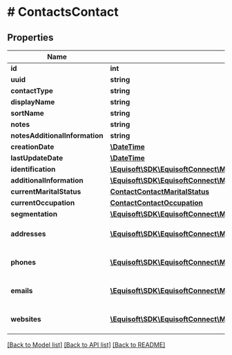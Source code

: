 # # ContactsContact

## Properties

Name | Type | Description | Notes
------------ | ------------- | ------------- | -------------
**id** | **int** |  |
**uuid** | **string** |  |
**contactType** | **string** |  |
**displayName** | **string** |  | [optional]
**sortName** | **string** |  | [optional]
**notes** | **string** |  | [optional]
**notesAdditionalInformation** | **string** |  | [optional]
**creationDate** | [**\DateTime**](\DateTime.md) |  | [optional]
**lastUpdateDate** | [**\DateTime**](\DateTime.md) |  | [optional]
**identification** | [**\Equisoft\SDK\EquisoftConnect\Model\ContactContactIdentification**](ContactContactIdentification.md) |  | [optional]
**additionalInformation** | [**\Equisoft\SDK\EquisoftConnect\Model\ContactContactAdditionalInformation**](ContactContactAdditionalInformation.md) |  | [optional]
**currentMaritalStatus** | [**ContactContactMaritalStatus**](ContactContactMaritalStatus.md) |  | [optional]
**currentOccupation** | [**ContactContactOccupation**](ContactContactOccupation.md) |  | [optional]
**segmentation** | [**\Equisoft\SDK\EquisoftConnect\Model\ContactContactSegmentation**](ContactContactSegmentation.md) |  | [optional]
**addresses** | [**\Equisoft\SDK\EquisoftConnect\Model\ContactContactAddress[]**](ContactContactAddress.md) | List of contact&#39;s addresses | [optional]
**phones** | [**\Equisoft\SDK\EquisoftConnect\Model\ContactContactPhone[]**](ContactContactPhone.md) | List of contact&#39;s phones | [optional]
**emails** | [**\Equisoft\SDK\EquisoftConnect\Model\ContactContactEmail[]**](ContactContactEmail.md) | List of contact&#39;s emails | [optional]
**websites** | [**\Equisoft\SDK\EquisoftConnect\Model\ContactContactWebsite[]**](ContactContactWebsite.md) | List of contact&#39;s websites | [optional]

[[Back to Model list]](../../README.md#models) [[Back to API list]](../../README.md#endpoints) [[Back to README]](../../README.md)
